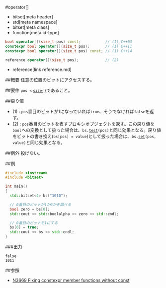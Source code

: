 #operator[]
* bitset[meta header]
* std[meta namespace]
* bitset[meta class]
* function[meta id-type]

```cpp
bool operator[](size_t pos) const;           // (1) C++03
constexpr bool operator[](size_t pos);       // (1) C++11
constexpr bool operator[](size_t pos) const; // (1) C++14

reference operator[](size_t pos);            // (2)
```
* reference[link reference.md]

##概要
任意の位置のビットにアクセスする。


##要件
`pos <` [`size()`](size.md)であること。


##戻り値
- (1) : `pos`番目のビットが1になっていれば`true`、そうでなければ`false`を返す。
- (2) : `pos`番目のビットを表すプロキシオブジェクトを返す。この戻り値を`bool`への変換として扱った場合は、`bs.`[`test`](test.md)`(pos)`と同じ効果となる。戻り値をビットの書き換え(`bs[pos] = value`)として扱った場合は、`bs.`[`set`](set.md)`(pos, value)`と同じ効果となる。


##例外
投げない。


##例
```cpp
#include <iostream>
#include <bitset>

int main()
{
  std::bitset<4> bs("1010");

  // 0番目のビットが1か0かを調べる
  bool zero = bs[0];
  std::cout << std::boolalpha << zero << std::endl;

  // 0番目のビットを1にする
  bs[0] = true;
  std::cout << bs << std::endl;
}
```

###出力
```
false
1011
```


##参照
- [N3669 Fixing constexpr member functions without const](http://www.open-std.org/jtc1/sc22/wg21/docs/papers/2013/n3669.pdf)

